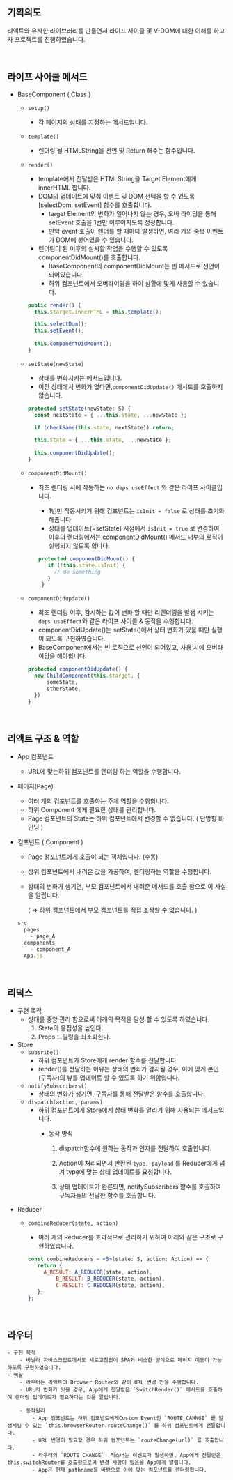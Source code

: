 ## 기획의도

리액트와 유사한 라이브러리를 만들면서 라이프 사이클 및 V-DOM에 대한 이해를 하고자 프로젝트를 진행하였습니다.

<br>

## 라이프 사이클 메서드

- BaseComponent ( Class )
    - `setup()`
        - 각 페이지의 상태를 지정하는 메서드입니다.
    
    - `template()`
        - 렌더링 될 HTMLString을 선언 및 Return 해주는 함수입니다.
    
    - `render()`
        - template에서 전달받은 HTMLString을 Target Element에게 innerHTML 합니다.
        - DOM의 업데이트에 맞춰 이벤트 및 DOM 선택을 할 수 있도록 [selectDom, setEvent] 함수를 호출합니다.
            - target Element의 변화가 일어나지 않는 경우, 오버 라이딩을 통해 setEvent 호출을 1번만 이루어지도록 정정합니다.
            - 만약 event 호출이 렌더를 할 때마다 발생하면, 여러 개의 중복 이벤트가 DOM에 붙어있을 수 있습니다.
        - 렌더링이 된 이후의 실시할 작업을 수행할 수 있도록 componentDidMount()를 호출합니다.
            - BaseComponent의 componentDidMount는 빈 메서드로 선언이 되어있습니다.
            - 하위 컴포넌트에서 오버라이딩을 하여 상황에 맞게 사용할 수 있습니다.
        
        ```jsx
        public render() {
          this.$target.innerHTML = this.template();
        
          this.selectDom();
          this.setEvent();
        		
          this.componentDidMount();
        }
        ```
        
    
    - `setState(newState)`
        - 상태를 변화시키는 메서드입니다.
        - 이전 상태에서 변화가 없다면,`componentDidUpdate()` 메서드를 호출하지 않습니다.
        
        ```jsx
        protected setState(newState: S) {
          const nextState = { ...this.state, ...newState };
        
          if (checkSame(this.state, nextState)) return;
        
          this.state = { ...this.state, ...newState };
          
          this.componentDidUpdate();
        }
        ```
        
    - `componentDidMount()`
        - 최초 렌더링 시에 작동하는 `no deps useEffect` 와 같은 라이프 사이클입니다.
            - 1번만 작동시키기 위해 컴포넌트는 `isInit = false` 로 상태를 초기화 해줍니다.
            - 상태를 업데이트(=setState)  시점에서 `isInit = true` 로 변경하여 이후의 렌더링에서는 componentDidMount() 메서드 내부의 로직이 실행되지 않도록 합니다.
            
            ```jsx
            protected componentDidMount() {
               if (!this.state.isInit) {
                 // do Something
               }
             }
            ```
            
    
    - `componentDidupdate()`
        - 최초 렌더링 이후, 감시하는 값이 변화 할 때만 리렌더링을 발생 시키는 `deps useEffect`와 같은 라이프 사이클 & 동작을 수행합니다.
        - componentDidUpdate()는 setState()에서 상태 변화가 있을 때만 실행이 되도록 구현하였습니다.
        - BaseComponent에서는 빈 로직으로 선언이 되어있고, 사용 시에 오버라이딩을 해야합니다.
        
        ```jsx
        protected componentDidUpdate() {
          new ChildComponent(this.$target, {
        	  someState,
        	  otherState,
          })
        }
        ```
   
<br>

## 리액트 구조 & 역할

- App 컴포넌트
    - URL에 맞는하위 컴포넌트를 렌더링 하는 역할을 수행합니다.

- 페이지(Page)
    - 여러 개의 컴포넌트를 호출하는 주체 역할을 수행합니다.
    - 하위 Component 에게 필요한 상태를 관리합니다.
    - Page 컴포넌트의 State는 하위 컴포넌트에서 변경할 수 없습니다. ( 단방향 바인딩 )

- 컴포넌트 ( Component )
    - Page 컴포넌트에게 호출이 되는 객체입니다. (수동)
    - 상위 컴포넌트에서 내려온 값을 가공하여, 렌더링하는 역할을 수행합니다.
    - 상태의 변화가 생기면, 부모 컴포넌트에서 내려준 메서드를 호출 함으로 이 사실을 알립니다.
        
        ( ⇒ 하위 컴포넌트에서 부모 컴포넌트를 직접 조작할 수 없습니다. )
        
    
    ```jsx
    src
      pages
        - page_A
      components
        - component_A
      App.js
    ```
  
<br>

## 리덕스

- 구현 목적
    - 상태를 중앙 관리 함으로써 아래의 목적을 달성 할 수 있도록 하였습니다.
        1. State의 응집성을 높인다.
        2. Props 드릴링을 최소화한다.
- Store
    - `subsribe()`
        - 하위 컴포넌트가 Store에게 render 함수를 전달합니다.
        - render()를 전달하는 이유는 상태의 변화가 감지될 경우, 이에 맞게 본인(구독자)의 뷰를 업데이트 할 수 있도록 하기 위함입니다.
    - `notifySubscribers()`
        - 상태의 변화가 생기면, 구독자를 통해 전달받은 함수를 호출합니다.
    - `dispatch(action, params)`
        - 하위 컴포넌트에게 Store에게 상태 변화를 알리기 위해 사용되는 메서드입니다.
            - 동작 방식
                
                 1.   dispatch함수에 원하는 동작과 인자를 전달하여 호출합니다.
                
                1. Action이 처리되면서 반환된 `type, payload` 를 Reducer에게 넘겨 type에 맞는 상태 업데이트를 요청합니다.
                2. 상태 업데이트가 완룐되면,  notifySubscribers 함수를 호출하여 구독자들의 전달한 함수를 호출합니다.
- Reducer
    - `combineReducer(state, action)`
        - 여러 개의 Reducer를 효과적으로 관리하기 위하여 아래와 같은 구조로 구현하였습니다.
        
        ```jsx
        const combineReducers = <S>(state: S, action: Action) => {
           return {
             A_RESULT: A_REDUCER(state, action),
        		 B_RESULT: B_REDUCER(state, action),
        		 C_RESULT: C_REDUCER(state, action),
           };
        };
        ```
       
<br>

## 라우터
    - 구현 목적
        - 바닐라 자바스크립트에서도 새로고침없이 SPA와 비슷한 방식으로 페이지 이동이 가능하도록 구현하였습니다.
    - 역할
        - 라우터는 리액트의 Browser Router와 같이 URL 변경 만을 수행합니다.
        - URL의 변화가 있을 경우, App에게 전달받은 `SwitchRender()` 메서드를 호출하여 렌더링 업데이트가 필요하다는 것을 알립니다.
        
        - 동작원리
            - App 컴포넌트는 하위 컴포넌트에게Custom Event인 `ROUTE_CAHNGE` 를 발생시킬 수 있는 `this.browserRouter.routeChange()` 를 하위 컴포넌트에게 전달합니다.
            - URL 변경이 필요할 경우 하위 컴포넌트는 `routeChange(url)` 를 호출합니다.
            - 라우터의 `ROUTE_CHANGE`  리스너는 이벤트가 발생하면, App에게 전달받은 this.switchRouter를 호출함으로써 변경 사항이 있음을 App에게 알립니다.
            - App은 현재 pathname을 바탕으로 이에 맞는 컴포넌트를 렌더링합니다.
